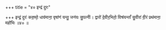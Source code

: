 +++
title = "४० इन्द्रं दुरः"

+++
इन्द्रं॒ दुरः॑ कव॒ष्यो᳕ धाव॑माना॒ वृषा॑णं यन्तु॒ जन॑यः सु॒पत्नीः॑। द्वारो॑ दे॒वीर॒भितो॒ विश्र॑यन्ताँ सु॒वीरा॑ वी॒रं प्रथ॑माना॒ महो॑भिः ॥४० ॥
